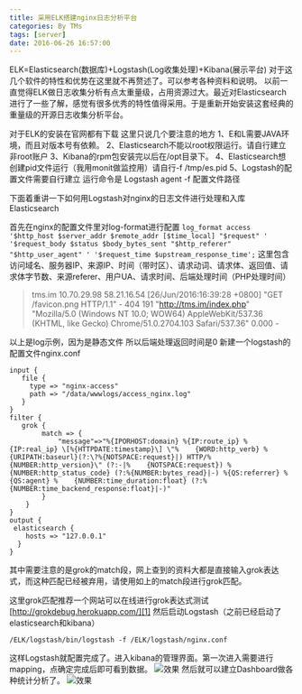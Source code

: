 ```yaml
---
title: 采用ELK搭建nginx日志分析平台
categories: By TMs
tags: [server]
date: 2016-06-26 16:57:00
---
```


ELK=Elasticsearch(数据库)+Logstash(Log收集处理)+Kibana(展示平台)
对于这几个软件的特性和优势在这里就不再赘述了。可以参考各种资料和说明。
以前一直觉得ELK做日志收集分析有点太重量级，占用资源过大。最近对Elasticsearch进行了一些了解，感觉有很多优秀的特性值得采用。于是重新开始安装这套经典的重量级的开源日志收集分析平台。

对于ELK的安装在官网都有下载
这里只说几个要注意的地方
1、E和L需要JAVA环境，而且对版本号有依赖。
2、Elasticsearch不能以root权限运行。请自行建立非root账户
3、Kibana的rpm包安装完以后在/opt目录下。
4、Elasticsearch想创建pid文件运行（我用monit做监控用）请自行-f /tmp/es.pid
5、Logstash的配置文件需要自行建立 运行命令是 Logstash agent -f 配置文件路径

下面着重讲一下如何用Logstash对nginx的日志文件进行处理和入库Elasticsearch

首先在nginx的配置文件里对log-format进行配置
`log_format access '$http_host $server_addr $remote_addr [$time_local] "$request" '
                    '$request_body $status $body_bytes_sent "$http_referer" "$http_user_agent" '
                    '$request_time $upstream_response_time';`
这里包含 访问域名、服务器IP、来源IP、时间（带时区）、请求动词、请求体、返回值、请求体字节数、来源referer、用户UA、请求时间、后端处理时间（PHP处理时间）

> tms.im 10.70.29.98 58.21.16.54 [26/Jun/2016:16:39:28 +0800] "GET /favicon.png HTTP/1.1" - 404 191 "http://tms.im/index.php" "Mozilla/5.0 (Windows NT 10.0; WOW64) AppleWebKit/537.36 (KHTML, like Gecko) Chrome/51.0.2704.103 Safari/537.36" 0.000 -

以上是log示例，因为是静态文件 所以后端处理返回时间是0
新建一个logstash的配置文件nginx.conf 

    input {
       file {
         type => "nginx-access"
         path => "/data/wwwlogs/access_nginx.log"
       }
    }
    filter {
       grok {
            match => {
                "message"=>"%{IPORHOST:domain} %{IP:route_ip} %{IP:real_ip} \[%{HTTPDATE:timestamp}\] \"%    {WORD:http_verb} %{URIPATH:baseurl}(?:\?%{NOTSPACE:request}|) HTTP/%{NUMBER:http_version}\" (?:-|%    {NOTSPACE:request}) %{NUMBER:http_status_code} (?:%{NUMBER:bytes_read}|-) %{QS:referrer} %{QS:agent} %    {NUMBER:time_duration:float} (?:%{NUMBER:time_backend_response:float}|-)"
            }
        }
    }
    output {
     elasticsearch {
        hosts => "127.0.0.1"
      }
    }

其中需要注意的是grok的match段，网上查到的资料大都是直接输入grok表达式，而这种匹配已经被弃用，请使用如上的match段进行grok匹配。

这里grok匹配推荐一个网站可以在线进行grok表达式测试
[http://grokdebug.herokuapp.com/][1]
然后启动Logstash（之前已经启动了elasticsearch和kibana）

    /ELK/logstash/bin/logstash -f /ELK/logstash/nginx.conf

这样Logstash就配置完成了。进入kibana的管理界面。第一次进入需要进行mapping，点确定完成后即可看到数据。
![效果][2]
然后就可以建立Dashboard做各种统计分析了。
![效果][3]

  [1]: http://grokdebug.herokuapp.com/
  [2]: https://cdn.tms.im/article/20181026/textimg/5.png
  [3]: https://cdn.tms.im/article/20181026/textimg/6.png

